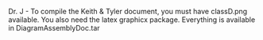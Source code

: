 Dr. J - To compile the Keith & Tyler document, you must have classD.png available. You also need the latex graphicx package. Everything is available in DiagramAssemblyDoc.tar

